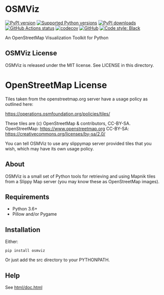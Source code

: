 # OSMViz

[![PyPI version](https://img.shields.io/pypi/v/osmviz.svg?logo=pypi&logoColor=FFE873)](https://pypi.python.org/pypi/osmviz/)
[![Supported Python versions](https://img.shields.io/pypi/pyversions/osmviz.svg?logo=python&logoColor=FFE873)](https://pypi.python.org/pypi/osmviz/)
[![PyPI downloads](https://img.shields.io/pypi/dm/osmviz.svg)](https://pypistats.org/packages/pypistats)
[![GitHub Actions status](https://github.com/hugovk/osmviz/workflows/Test/badge.svg)](https://github.com/hugovk/osmviz/actions)
[![codecov](https://codecov.io/gh/hugovk/osmviz/branch/master/graph/badge.svg)](https://codecov.io/gh/hugovk/osmviz)
[![GitHub](https://img.shields.io/github/license/hugovk/osmviz.svg)](LICENSE)
[![Code style: Black](https://img.shields.io/badge/code%20style-Black-000000.svg)](https://github.com/psf/black)

An OpenStreetMap Visualization Toolkit for Python

## OSMViz License

OSMViz is released under the MIT license.
See LICENSE in this directory.


# OpenStreetMap License

Tiles taken from the openstreetmap.org server
have a usage policy as outlined here:

https://operations.osmfoundation.org/policies/tiles/

These tiles are (c) OpenStreetMap & contributors, CC-BY-SA.
OpenStreetMap: https://www.openstreetmap.org
CC-BY-SA: https://creativecommons.org/licenses/by-sa/2.0/

You can tell OSMViz to use any slippymap server provided
tiles that you wish, which may have its own usage policy.

## About

OSMViz is a small set of Python tools for retrieving
and using Mapnik tiles from a Slippy Map server
(you may know these as OpenStreetMap images).

## Requirements

* Python 3.6+
* Pillow and/or Pygame

## Installation

Either:

    pip install osmviz

Or just add the src directory to your PYTHONPATH.

## Help

See [html/doc.html](https://hugovk.github.io/osmviz/html/doc.html)
